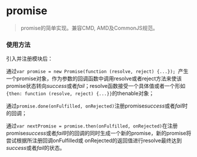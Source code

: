 # promise

> promise的简单实现。兼容CMD, AMD及CommonJS规范。

### 使用方法

引入并注册模块后：

通过`var promise = new Promise(function (resolve, reject) {...}); `产生一个promise对象，作为参数的回调函数中调用resolve或者reject方法来使该promise状态转向*success*或者*fail*；resolve函数接受一个具体值或者一个形如`{then: function (resolve, reject) {...}}`的thenable对象；

通过`promise.done(onFulfilled, onRejected)`注册promise*success*或者*fail*时的回调；

通过`var nextPromise = promise.then(onFulfilled, onRejected)`在注册promise*success*或者*fail*时的回调的同时生成一个新的promise，新的promise将尝试根据所注册回调onFulfilled或 onRejected的返回值进行resolve最终达到*success*或者*fail*的状态。